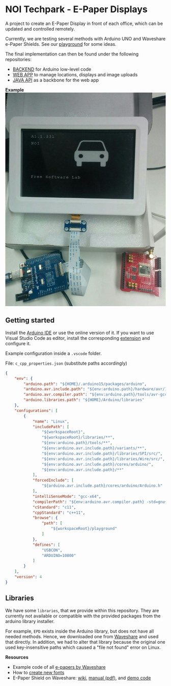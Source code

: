 # NOI Techpark - E-Paper Displays

A project to create an E-Paper Display in front of each office, which can be
updated and controlled remotely.

Currently, we are testing several methods with Arduino UNO and Waveshare e-Paper
Shields. See our [playground](/playground/) for some ideas.

The final implementation can then be found under the following repositories:
- [BACKEND](https://github.com/noi-techpark/e-ink-displays-backend) for Arduino low-level code
- [WEB APP](https://github.com/noi-techpark/e-ink-displays-webapp) to manage locations, displays and image uploads
- [JAVA API](https://github.com/noi-techpark/e-ink-displays-api) as a backbone for the web app

**Example**
![First Prototype](/first-prototype.jpg)

## Getting started

Install the [Arduino IDE](https://www.arduino.cc/en/Main/Software) or use the
online version of it. If you want to use Visual Studio Code as editor, install
the corresponding
[extension](https://marketplace.visualstudio.com/items?itemName=vsciot-vscode.vscode-arduino)
and configure it.

Example configuration inside a `.vscode` folder.

File: `c_cpp_properties.json` (substitute paths accordingly)
```json
{
    "env": {
        "arduino.path": "${HOME}/.arduino15/packages/arduino",
        "arduino.avr.include.path": "${env:arduino.path}/hardware/avr/1.8.1",
        "arduino.avr.compiler.path": "${env:arduino.path}/tools/avr-gcc/7.3.0-atmel3.6.1-arduino5/bin/avr-g++",
        "arduino.libraries.path": "${HOME}/Arduino/libraries"
    },
    "configurations": [
        {
            "name": "Linux",
            "includePath": [
                "${workspaceRoot}",
                "${workspaceRoot}/libraries/**",
                "${env:arduino.path}/tools/**",
                "${env:arduino.avr.include.path}/variants/**",
                "${env:arduino.avr.include.path}/libraries/SPI/src/",
                "${env:arduino.avr.include.path}/libraries/Wire/src/",
                "${env:arduino.avr.include.path}/cores/arduino/",
                "${env:arduino.avr.include.path}/**"
            ],
            "forcedInclude": [
                "${arduino.avr.include.path}/cores/arduino/Arduino.h"
            ],
            "intelliSenseMode": "gcc-x64",
            "compilerPath": "${env:arduino.avr.compiler.path} -std=gnu++11 -mmcu=atmega328p",
            "cStandard": "c11",
            "cppStandard": "c++11",
            "browse": {
                "path": [
                    "${workspaceRoot}/playground"
                ]
            },
            "defines": [
                "USBCON",
                "ARDUINO=10800"
            ]
        }
    ],
    "version": 4
}
```

## Libraries

We have some `libraries`, that we provide within this repository. They are
currently not available or compatible with the provided packages from the
arduino library installer.

For example, `EPD` exists inside the Arduino library, but does not have all
needed methods. Hence, we downloaded one from
[Waveshare](https://www.waveshare.com) and used that directly. In addition, we
had to alter that library because the original one used key-insensitive paths
which caused a "file not found" error on Linux.

**Resources**
- Example code of all [e-papers by Waveshare](https://github.com/waveshare/e-Paper)
- How to [create new fonts](https://wavesharejfs.blogspot.com/2018/08/make-new-larger-font-for-waveshare-spi.html)
- E-Paper Shield on Waveshare: [wiki](https://www.waveshare.com/wiki/E-Paper_Shield), [manual (pdf)](https://www.waveshare.com/w/upload/c/c8/E-Paper_Shield_User_Manual_en.pdf), and [demo code](https://www.waveshare.com/w/upload/6/69/E-Paper_Shield_Code.7z)

